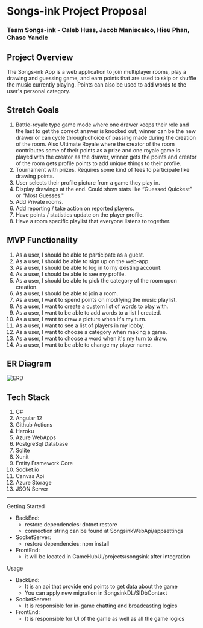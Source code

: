 # Songs-ink Project Proposal
### Team Songs-ink - Caleb Huss, Jacob Maniscalco, Hieu Phan, Chase Yandle

## Project Overview
The Songs-ink App is a web application to join multiplayer rooms, play a drawing and guessing game, and earn points that are used to skip or shuffle the music currently playing.  Points can also be used to add words to the user's personal category.

## Stretch Goals
1. Battle-royale type game mode where one drawer keeps their role and the last to get the correct answer is knocked out; winner can be the new drawer or can cycle through:choice of passing made during the creation of the room. Also Ultimate Royale where the creator of the room contributes some of their points as a prize and one royale game is played with the creator as the drawer, winner gets the points and creator of the room gets profile points to add unique things to their profile.
2. Tournament with prizes. Requires some kind of fees to participate like drawing points.
3. User selects their profile picture from a game they play in.
4. Display drawings at the end. Could show stats like “Guessed Quickest” or “Most Guesses."
5. Add Private rooms.
6. Add reporting / take action on reported players.
7. Have points / statistics update on the player profile.
8. Have a room specific playlist that everyone listens to together.


## MVP Functionality

1. As a user, I should be able to participate as a guest.
2. As a user, I should be able to sign up on the web-app.
3. As a user, I should be able to log in to my existing account.
4. As a user, I should be able to see my profile.
5. As a user, I should be able to pick the category of the room upon creation.
6. As a user, I should be able to join a room.
7. As a user, I want to spend points on modifying the music playlist. 
8. As a user, I want to create a custom list of words to play with. 
9. As a user, I want to be able to add words to a list I created. 
10. As a user, I want to draw a picture when it's my turn.
11. As a user, I want to see a list of players in my lobby.
12. As a user, I want to choose a category when making a game.
13. As a user, I want to choose a word when it's my turn to draw.
14. As a user, I want to be able to change my player name.

## ER Diagram
![ERD](https://user-images.githubusercontent.com/86570189/129403103-a9e93be3-e174-4850-b99d-a2f25f686220.png)



## Tech Stack
1. C#
2. Angular 12
3. Github Actions
4. Heroku
5. Azure WebApps
6. PostgreSql Database
7. Sqlite
8. Xunit
9. Entity Framework Core
10. Socket.io
11. Canvas Api
12. Azure Storage
13. JSON Server

-----------------------------------------------------------------------------------------------------------------------
Getting Started
- BackEnd:
  - restore dependencies: dotnet restore
  - connection string can be found at SongsinkWebApi/appsettings
- SocketServer:
  - restore dependencies: npm install
- FrontEnd:
  - it will be located in GameHubUI/projects/songsink after integration

Usage
- BackEnd: 
  - It is an api that provide end points to get data about the game
  - You can apply new migration in SongsinkDL/SIDbContext
- SocketServer:
  - It is responsible for in-game chatting and broadcasting logics
- FrontEnd:
  - It is responsible for UI of the game as well as all the game logics

